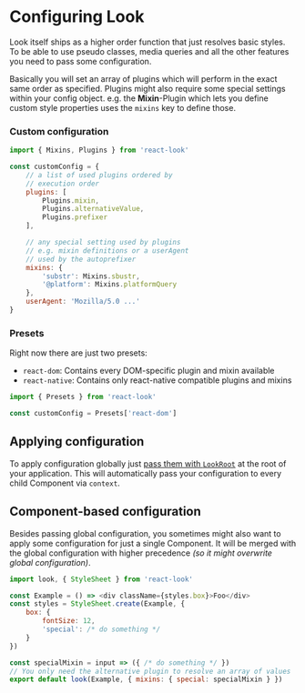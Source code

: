# Configuring Look
Look itself ships as a higher order function that just resolves basic styles. To be able to use pseudo classes, media queries and all the other features you need to pass some configuration.

Basically you will set an array of plugins which will perform in the exact same order as specified.
Plugins might also require some special settings within your config object.
e.g. the **Mixin**-Plugin which lets you define custom style properties uses the `mixins` key to define those.


### Custom configuration
```javascript
import { Mixins, Plugins } from 'react-look'

const customConfig = {
	// a list of used plugins ordered by
	// execution order
	plugins: [
		Plugins.mixin,
		Plugins.alternativeValue,
		Plugins.prefixer
	],

	// any special setting used by plugins
	// e.g. mixin definitions or a userAgent
	// used by the autoprefixer
	mixins: {
		'substr': Mixins.sbustr,
		'@platform': Mixins.platformQuery
	},
	userAgent: 'Mozilla/5.0 ...'
}
```

### Presets
Right now there are just two presets:
* `react-dom`: Contains every DOM-specific plugin and mixin available
* `react-native`: Contains only react-native compatible plugins and mixins

```javascript
import { Presets } from 'react-look'

const customConfig = Presets['react-dom']
```

## Applying configuration
To apply configuration globally just [pass them with `LookRoot`](../api/LookRoot.md#usage) at the root of your application.
This will automatically pass your configuration to every child Component via `context`.

## Component-based configuration
Besides passing global configuration, you sometimes might also want to apply some configuration for just a single Component. It will be merged with the global configuration with higher precedence *(so it might overwrite global configuration)*.

```javascript
import look, { StyleSheet } from 'react-look'

const Example = () => <div className={styles.box}>Foo</div>
const styles = StyleSheet.create(Example, {
	box: {
		fontSize: 12,
		'special': /* do something */
	}
})

const specialMixin = input => ({ /* do something */ })
// You only need the alternative plugin to resolve an array of values
export default look(Example, { mixins: { special: specialMixin } })
```
